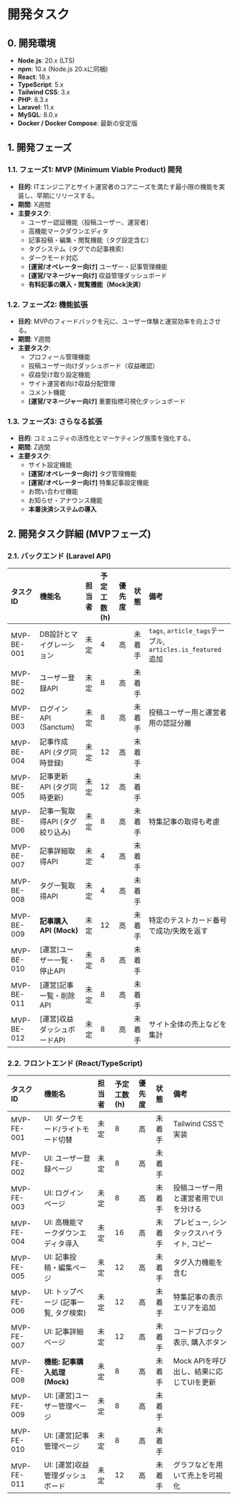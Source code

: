 # 開発タスク

## 0. 開発環境
- **Node.js**: 20.x (LTS)
- **npm**: 10.x (Node.js 20.xに同梱)
- **React**: 18.x
- **TypeScript**: 5.x
- **Tailwind CSS**: 3.x
- **PHP**: 8.3.x
- **Laravel**: 11.x
- **MySQL**: 8.0.x
- **Docker / Docker Compose**: 最新の安定版

## 1. 開発フェーズ

### 1.1. フェーズ1: MVP (Minimum Viable Product) 開発
- **目的**: ITエンジニアとサイト運営者のコアニーズを満たす最小限の機能を実装し、早期にリリースする。
- **期間**: X週間
- **主要タスク**:
    - ユーザー認証機能（投稿ユーザー、運営者）
    - 高機能マークダウンエディタ
    - 記事投稿・編集・閲覧機能（タグ設定含む）
    - タグシステム（タグでの記事検索）
    - ダークモード対応
    - **[運営/オペレーター向け]** ユーザー・記事管理機能
    - **[運営/マネージャー向け]** 収益管理ダッシュボード
    - **有料記事の購入・閲覧機能（Mock決済）**

### 1.2. フェーズ2: 機能拡張
- **目的**: MVPのフィードバックを元に、ユーザー体験と運営効率を向上させる。
- **期間**: Y週間
- **主要タスク**:
    - プロフィール管理機能
    - 投稿ユーザー向けダッシュボード（収益確認）
    - 収益受け取り設定機能
    - サイト運営者向け収益分配管理
    - コメント機能
    - **[運営/マネージャー向け]** 重要指標可視化ダッシュボード

### 1.3. フェーズ3: さらなる拡張
- **目的**: コミュニティの活性化とマーケティング施策を強化する。
- **期間**: Z週間
- **主要タスク**:
    - サイト設定機能
    - **[運営/オペレーター向け]** タグ管理機能
    - **[運営/オペレーター向け]** 特集記事設定機能
    - お問い合わせ機能
    - お知らせ・アナウンス機能
    - **本番決済システムの導入**

## 2. 開発タスク詳細 (MVPフェーズ)

### 2.1. バックエンド (Laravel API)
| タスクID     | 機能名                         | 担当者 | 予定工数 (h) | 優先度 | 状態   | 備考                                     |
| :----------- | :----------------------------- | :----- | :----------- | :----- | :----- | :--------------------------------------- |
| MVP-BE-001   | DB設計とマイグレーション       | 未定   | 4            | 高     | 未着手 | `tags`, `article_tags`テーブル, `articles.is_featured`追加 |
| MVP-BE-002   | ユーザー登録API                | 未定   | 8            | 高     | 未着手 |                                          |
| MVP-BE-003   | ログインAPI (Sanctum)          | 未定   | 8            | 高     | 未着手 | 投稿ユーザー用と運営者用の認証分離     |
| MVP-BE-004   | 記事作成API (タグ同時登録)     | 未定   | 12           | 高     | 未着手 |                                          |
| MVP-BE-005   | 記事更新API (タグ同時更新)     | 未定   | 12           | 高     | 未着手 |                                          |
| MVP-BE-006   | 記事一覧取得API (タグ絞り込み) | 未定   | 8            | 高     | 未着手 | 特集記事の取得も考慮                     |
| MVP-BE-007   | 記事詳細取得API                | 未定   | 4            | 高     | 未着手 |                                          |
| MVP-BE-008   | タグ一覧取得API                | 未定   | 4            | 高     | 未着手 |                                          |
| MVP-BE-009   | **記事購入API (Mock)**         | 未定   | 12           | 高     | 未着手 | 特定のテストカード番号で成功/失敗を返す  |
| MVP-BE-010   | [運営]ユーザー一覧・停止API    | 未定   | 8            | 高     | 未着手 |                                          |
| MVP-BE-011   | [運営]記事一覧・削除API        | 未定   | 8            | 高     | 未着手 |                                          |
| MVP-BE-012   | [運営]収益ダッシュボードAPI    | 未定   | 8            | 高     | 未着手 | サイト全体の売上などを集計               |

### 2.2. フロントエンド (React/TypeScript)
| タスクID     | 機能名                             | 担当者 | 予定工数 (h) | 優先度 | 状態   | 備考                                     |
| :----------- | :--------------------------------- | :----- | :----------- | :----- | :----- | :--------------------------------------- |
| MVP-FE-001   | UI: ダークモード/ライトモード切替  | 未定   | 8            | 高     | 未着手 | Tailwind CSSで実装                       |
| MVP-FE-002   | UI: ユーザー登録ページ             | 未定   | 8            | 高     | 未着手 |                                          |
| MVP-FE-003   | UI: ログインページ                 | 未定   | 8            | 高     | 未着手 | 投稿ユーザー用と運営者用でUIを分ける     |
| MVP-FE-004   | UI: 高機能マークダウンエディタ導入 | 未定   | 16           | 高     | 未着手 | プレビュー, シンタックスハイライト, コピー |
| MVP-FE-005   | UI: 記事投稿・編集ページ           | 未定   | 12           | 高     | 未着手 | タグ入力機能を含む                       |
| MVP-FE-006   | UI: トップページ (記事一覧, タグ検索) | 未定   | 12           | 高     | 未着手 | 特集記事の表示エリアを追加               |
| MVP-FE-007   | UI: 記事詳細ページ                 | 未定   | 12           | 高     | 未着手 | コードブロック表示, 購入ボタン           |
| MVP-FE-008   | **機能: 記事購入処理 (Mock)**      | 未定   | 8            | 高     | 未着手 | Mock APIを呼び出し、結果に応じてUIを更新   |
| MVP-FE-009   | UI: [運営]ユーザー管理ページ       | 未定   | 8            | 高     | 未着手 |                                          |
| MVP-FE-010   | UI: [運営]記事管理ページ           | 未定   | 8            | 高     | 未着手 |                                          |
| MVP-FE-011   | UI: [運営]収益管理ダッシュボード   | 未定   | 12           | 高     | 未着手 | グラフなどを用いて売上を可視化           |